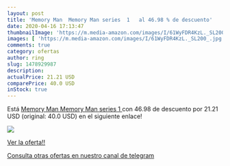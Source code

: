 ```yaml
---
layout: post
title: 'Memory Man  Memory Man series  1   al 46.98 % de descuento'
date: 2020-04-16 17:13:47
thumbnailImage: 'https://m.media-amazon.com/images/I/61WyFDR4KzL._SL200_.jpg'
images: [ 'https://m.media-amazon.com/images/I/61WyFDR4KzL._SL200_.jpg' ]
comments: true
category: ofertas
author: ring
slug: 1478929987
description:
actualPrice: 21.21 USD
comparePrice: 40.0 USD
inStock: true
---
```


Está [Memory Man  Memory Man series  1  ](https://www.amazon.com/dp/1478929987/?tag=redken08-20) con 46.98 de descuento por 21.21 USD (original: 40.0 USD) en el siguiente enlace!

[![](https://m.media-amazon.com/images/I/61WyFDR4KzL._SL200_.jpg)](https://www.amazon.com/dp/1478929987/?tag=redken08-20)

[Ver la oferta!!](https://www.amazon.com/dp/1478929987/?tag=redken08-20)

[Consulta otras ofertas en nuestro canal de telegram](https://t.me/s/ofertas25)
